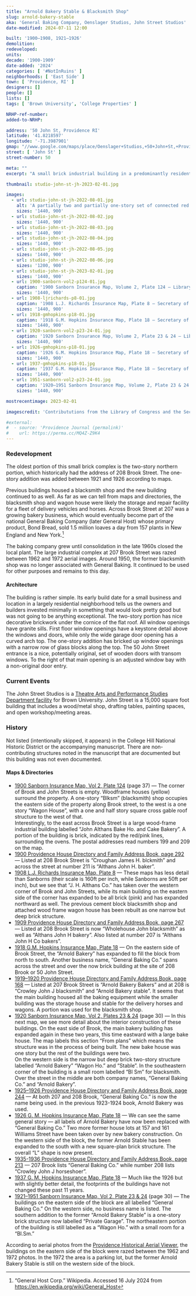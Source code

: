 ```yaml
---
title: "Arnold Bakery Stable & Blacksmith Shop"
slug: arnold-bakery-stable
aka: 'General Baking Company, Oenslager Studios, John Street Studios'
date-modified: 2024-07-11 12:00

built: '1900–1908, 1921–1926'
demolition:
redeveloped:
units:
decade: '1900-1909'
date-added: '2024'
categories: [ '#NotInRuins' ]
neighborhoods: [ 'East Side' ]
town: [ 'Providence, RI' ]
designers: []
people: []
lists: []
tags: [ 'Brown University', 'College Properties' ]

NRHP-ref-number:
added-to-NRHP:

address: '50 John St, Providence RI'
latitude: '41.8218597'
longitude: '-71.3987901'
gmap: "//www.google.com/maps/place/Oenslager+Studios,+50+John+St,+Providence,+RI+02906/@41.8218597,-71.3987901,19.99z/data=!4m15!1m8!3m7!1s0x89e4453b727d669b:0x6800781021878675!2sBrook+St,+Providence,+RI!3b1!8m2!3d41.825126!4d-71.3989869!16s%2Fg%2F1tjprj46!3m5!1s0x89e445396082c2b7:0x6feb6640da22d67a!8m2!3d41.822033!4d-71.3987588!16s%2Fg%2F1vnrrmqq?entry=ttu"
street: [ 'John St' ]
street-number: 50

meta: ""
excerpt: "A small brick industrial building in a predominantly residential neighborhood is the remaining legacy of a large bakery conglomerate"

thumbnail: studio-john-st-jh-2023-02-01.jpg

images:
  - url: studio-john-st-jh-2022-08-01.jpg
    alt: 'A partially two and partially one-story set of connected red brick buildings configured into an “L” shape with multiple double bay entraces. Many window openings have been brick filled, with only a narrow set of glass block rows allowing light inside. Sills are granite and the flat roofline has a decorative brick cornice below a two-course brick frieze.'
    sizes: '1440, 900'
  - url: studio-john-st-jh-2022-08-02.jpg
    sizes: '1440, 900'
  - url: studio-john-st-jh-2022-08-03.jpg
    sizes: '1440, 900'
  - url: studio-john-st-jh-2022-08-04.jpg
    sizes: '1440, 900'
  - url: studio-john-st-jh-2022-08-05.jpg
    sizes: '1440, 900'
  - url: studio-john-st-jh-2022-08-06.jpg
    sizes: '1200, 900'
  - url: studio-john-st-jh-2023-02-01.jpg
    sizes: '1440, 900'
  - url: 1900-sanborn-vol2-p124-01.jpg
    caption: '1900 Sanborn Insurance Map, Volume 2, Plate 124 — Library of Congress, Maps Division'
    sizes: '1440, 900'
  - url: 1908-ljrichards-p8-01.jpg
    caption: '1908 L.J. Richards Insurance Map, Plate 8 — Secretary of State Digital Collections'
    sizes: '1440, 900'
  - url: 1918-gmhopkins-p18-01.jpg
    caption: '1918 G.M. Hopkins Insurance Map, Plate 18 — Secretary of State Digital Collections'
    sizes: '1440, 900'
  - url: 1920-sanborn-vol2-p23-24-01.jpg
    caption: '1920 Sanborn Insurance Map, Volume 2, Plate 23 & 24 — Library of Congress, Maps Division'
    sizes: '1440, 900'
  - url: 1926-gmhopkins-p18-01.jpg
    caption: '1926 G.M. Hopkins Insurance Map, Plate 18 — Secretary of State Digital Collections'
    sizes: '1440, 900'
  - url: 1937-gmhopkins-p18-01.jpg
    caption: '1937 G.M. Hopkins Insurance Map, Plate 18 — Secretary of State Digital Collections'
    sizes: '1440, 900'
  - url: 1951-sanborn-vol2-p23-24-01.jpg
    caption: '1920–1951 Sanborn Insurance Map, Volume 2, Plate 23 & 24 — Library of Congress, Maps Division'
    sizes: '1440, 900'

mostrecentimage: 2023-02-01

imagescredit: 'Contribututions from the Library of Congress and the Secretary of State Digital Archives'

#external:
#  - source: 'Providence Journal (permalink)'
#    url: https://perma.cc/MQ4Z-Z9K4
---
```


### Redevelopment

The oldest portion of this small brick complex is the two-story northern portion, which historically had the address of 208 Brook Street. The one-story addition was added between 1921 and 1926 according to maps.

Previous buildings housed a blacksmith shop and the new building continued to as well. As far as we can tell from maps and directories, the blacksmith shop and wagon house were likely the storage and repair facility for a fleet of delivery vehicles and horses. Across Brook Street at 207 was a growing bakery business, which would eventually become part of the national General Baking Company (later General Host) whose primary product, Bond Bread, sold 1.5 million loaves a day from 157 plants in New England and New York.[^1]

[^1]: “General Host Corp.” Wikipedia. Accessed 16 July 2024 from https://en.wikipedia.org/wiki/General_Host

The baking company grew until consolidation in the late 1960s closed the local plant. The large industrial complex at 207 Brook Street was razed between 1962 and 1972 aerial images. Around 1950, the former blacksmith shop was no longer associated with General Baking. It continued to be used for other purposes and remains to this day.

#### Architecture

The building is rather simple. Its early build date for a small business and location in a largely residential neighborhood tells us the owners and builders invested minimally in something that would look pretty good but was not going to be anything exceptional. The two-story portion has nice decorative brickwork under the cornice of the flat roof. All window openings have granite sills. First floor window openings have a keystone detail above the windows and doors, while only the wide garage door opening has a curved arch top. The one-story addition has bricked up window openings with a narrow row of glass blocks along the top. The 50 John Street entrance is a nice, potentially original, set of wooden doors with transom windows. To the right of that main opening is an adjusted window bay with a non-original door entry.


### Current Events

The John Street Studios is a [Theatre Arts and Performance Studies Department facility](//taps.brown.edu/about/facilities#john-street-studio) for Brown University. John Street is a 15,000 square foot building that includes a wood/metal shop, drafting tables, painting spaces, and open workshop/meeting areas.


### History

Not listed (intentionally skipped, it appears) in the College Hill National Historic District or the accompanying manuscript. There are non-contributing structures noted in the manuscript that are documented but this building was not even documented.

#### Maps & Directories

+ [1900 Sanborn Insurance Map, Vol 2, Plate 124](http://hdl.loc.gov/loc.gmd/g3774pm.g3774pm_g08099190002) (page 37) — The corner of Brook and John Streets is empty. Woodframe houses (yellow) surround the property. A one-story “Blksm” (blacksmith) shop occupies the eastern side of the property along Brook street, to the west is a one story “Wagon House”, with a one and half story square cross gable roof structure to the west of that.  
Interestingly, to the east across Brook Street is a large wood-frame industrial building labelled “John Althans Bake Ho. and Cake Bakery”. A portion of the building is brick, indicated by the red/pink lines, surrounding the ovens. The postal addresses read numbers 199 and 209 on the map.
+ [1900 Providence House Directory and Family Address Book, page 292](//t93c12bb2a2098924.starter1ua.preservica.com/uncategorized/IO_4b2bfd8d-9e0a-435c-8ebf-5d8174b44da2/) — Listed at 208 Brook Street is “Croughan James H. blckmith” and across the street at number 211 is “Althans John H. baker”.
+ [1908 L.J. Richards Insurance Map, Plate 8](//t93c12bb2a2098924.starter1ua.preservica.com/uncategorized/IO_27ff3cb8-be6f-4e80-995e-05df9b86df37/) — These maps has less detail than Sanborns (their scale is 160ft per inch, while Sanborns are 50ft per inch), but we see that “J. H. Althans Co.” has taken over the western corner of Brook and John Streets, while its main building on the eastern side of the corner has expanded to be all brick (pink) and has expanded northward as well. The previous cement block blacksmith shop and attached wood frame wagon house has been rebuilt as one narrow but deep brick structure.
+ [1909 Providence House Directory and Family Address Book, page 267](//t93c12bb2a2098924.starter1ua.preservica.com/uncategorized/IO_7bdeff02-d453-4076-a58b-d7b8c10c6295/) — Listed at 208 Brook Street is now “Wholehouse John blacksmith” as well as “Althans John H bakery”. Also listed at number 207 is “Althans John H Co bakers”.
+ [1918 G.M. Hopkins Insurance Map, Plate 18](//t93c12bb2a2098924.starter1ua.preservica.com/uncategorized/IO_5025b78b-b7bb-4dac-b052-2a3b3904e371/) — On the eastern side of Brook Street, the “Arnold Bakery” has expanded to fill the block from north to south. Another business name, “General Baking Co.” spans across the street and over the now brick building at the site of 208 Brook or 50 John Street.
+ [1919–1920 Providence House Directory and Family Address Book, page 168](//t93c12bb2a2098924.starter1ua.preservica.com/uncategorized/IO_b1265e1b-1140-4bb7-8313-164db3420e5b/) — Listed at 207 Brook Street is “Arnold Bakery Bakers” and at 208 is “Crowley John J blacksmith” and “Arnold Bakery stable”. It seems that the main building housed all the baking equipment while the smaller building was the storage house and stable for the delivery horses and wagons. A portion was used for the blacksmith shop.
+ [1920 Sanborn Insurance Map, Vol 2, Plates 23 & 24](http://hdl.loc.gov/loc.gmd/g3774pm.g3774pm_g08099192102) (page 30) — In this next map, we see more detail about the interior construction of these buildings. On the east side of Brook, the main bakery building has expanded again in these two years, this time eastward with a large bake house. The map labels this section “From plans” which means the structure was in the process of being built. The new bake house was one story but the rest of the buildings were two.  
On the western side is the narrow but deep brick two-story structure labelled “Arnold Bakery” “Wagon Ho.” and “Stable”. In the southeastern corner of the building is a small room labelled “Bl Sm” for blacksmith. Over the street in the middle are both company names, “General Baking Co.” and “Arnold Bakery”.
+ [1925–1926 Providence House Directory and Family Address Book, page 244](//t93c12bb2a2098924.starter1ua.preservica.com/uncategorized/IO_cb7ac4a6-5ed8-4f24-bfaa-2ae35f38ae37/) — At both 207 and 208 Brook, “General Baking Co.” is now the name being used. in the previous 1923-1924 book, Arnold Bakery was used.
+ [1926 G. M. Hopkins Insurance Map, Plate 18](//sosri.access.preservica.com/uncategorized/IO_3214e823-1448-45b8-a405-f206fe5063c0/) — We can see the same general story — all labels of Arnold Bakery have now been replaced with “General Baking Co.” Two more former house lots at 157 and 161 Williams Street have been taken over by new bakery construction. On the western side of the block, the former Arnold Stable has been expanded to the south with a new square-plan brick structure. The overall “L” shape is now present.
+ [1935-1936 Providence House Directory and Family Address Book, page 213](//t93c12bb2a2098924.starter1ua.preservica.com/uncategorized/IO_2f766faa-758d-4c89-8625-8076f7fd2859/) — 207 Brook lists “General Baking Co.” while number 208 lists “Crowley John J horseshoer”.
+ [1937 G. M. Hopkins Insurance Map, Plate 18](//sosri.access.preservica.com/uncategorized/IO_43309afc-e09a-43f3-af43-56af2047cd71/) — Much like the 1926 but with slightly better detail, the footprints of the buildings have not changed these past 11 years.
+ [1921–1951 Sanborn Insurance Map, Vol 2, Plate 23 & 24](http://hdl.loc.gov/loc.gmd/g3774pm.g3774pm_g08099195102) (page 30) — The buildings on the eastern side of the block are all labelled “General Baking Co.” On the western side, no business name is listed. The southern addition to the former “Arnold Bakery Stable” is a one-story brick structure now labelled “Private Garage”. The northeastern portion of the building is still labelled as a “Wagon Ho.” with a small room for a “Bl.Sm.”

According to aerial photos from the [Providence Historical Aerial Viewer](//pvdgis.maps.arcgis.com/apps/webappviewer/index.html?id=b1b3a4a4c66847a8b767cde26264246e), the buildings on the eastern side of the block were razed between the 1962 and 1972 photos. In the 1972 the area is a parking lot, but the former Arnold Bakery Stable is still on the western side of the block.
